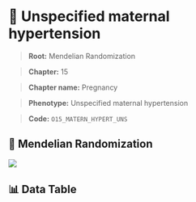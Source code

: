 # 🧪 Unspecified maternal hypertension

> **Root:** Mendelian Randomization

> **Chapter:** 15  

> **Chapter name:** Pregnancy

> **Phenotype:** Unspecified maternal hypertension  

> **Code:** `O15_MATERN_HYPERT_UNS`

## 🧬 Mendelian Randomization  

<img src="/MR/Figures/Forward/O15_MATERN_HYPERT_UNS.png"/>

## 📊 Data Table

<CsvTableMRF src="/MR/Data/Forward/O15_MATERN_HYPERT_UNS.csv"/>

